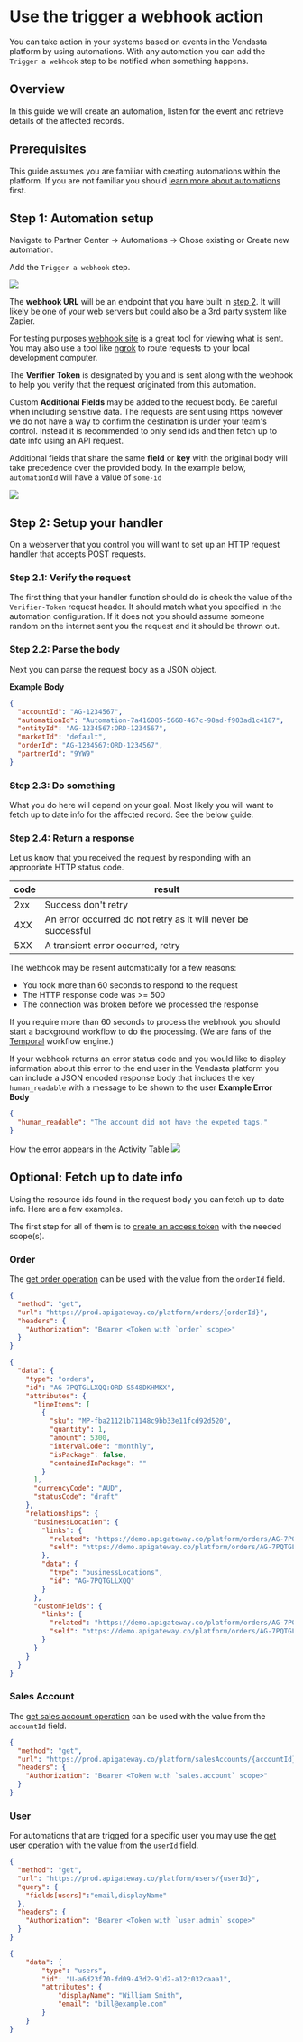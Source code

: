 # Use the trigger a webhook action

You can take action in your systems based on events in the Vendasta platform by using automations. With any automation you can add the `Trigger a webhook` step to be notified when something happens. 

## Overview

In this guide we will create an automation, listen for the event and retrieve details of the affected records.

## Prerequisites

This guide assumes you are familiar with creating automations within the platform. If you are not familiar you should [learn more about automations](https://support.vendasta.com/hc/en-us/sections/4406950706583-Automations) first.


## Step 1: Automation setup

Navigate to Partner Center &rarr; Automations &rarr; Chose existing or Create new automation.

Add the `Trigger a webhook` step.

![](webhookAddPart1.png)

The **webhook URL** will be an endpoint that you have built in [step 2](#step-2-setup-your-handler). It will likely be one of your web servers but could also be a 3rd party system like Zapier. 

For testing purposes [webhook.site](https://webhook.site/) is a great tool for viewing what is sent. You may also use a tool like [ngrok](https://ngrok.com/) to route requests to your local development computer.

The **Verifier Token** is designated by you and is sent along with the webhook to help you verify that the request originated from this automation.

Custom **Additional Fields** may be added to the request body. Be careful when including sensitive data. The requests are sent using https however we do not have a way to confirm the destination is under your team's control. Instead it is recommended to only send ids and then fetch up to date info using an API request. 

Additional fields that share the same **field** or **key** with the original body will take precedence over the provided body. In the example below, `automationId` will have a value of `some-id`

![](webhookAddPart2.png)

## Step 2: Setup your handler

On a webserver that you control you will want to set up an HTTP request handler that accepts POST requests.

### Step 2.1: Verify the request

The first thing that your handler function should do is check the value of the `Verifier-Token` request header. It should match what you specified in the automation configuration. If it does not you should assume someone random on the internet sent you the request and it should be thrown out. 

### Step 2.2: Parse the body

Next you can parse the request body as a JSON object.

**Example Body**
```json
{
  "accountId": "AG-1234567",
  "automationId": "Automation-7a416085-5668-467c-98ad-f903ad1c4187",
  "entityId": "AG-1234567:ORD-1234567",
  "marketId": "default",
  "orderId": "AG-1234567:ORD-1234567",
  "partnerId": "9YW9"
}
```


### Step 2.3: Do something

What you do here will depend on your goal. Most likely you will want to fetch up to date info for the affected record. See the below guide.

### Step 2.4: Return a response

Let us know that you received the request by responding with an appropriate HTTP status code. 


| code  | result  |
|-------|---------|
| 2xx | Success don't retry |
| 4XX | An error occurred do not retry as it will never be successful |
| 5XX | A transient error occurred, retry  |


The webhook may be resent automatically for a few reasons:
- You took more than 60 seconds to respond to the request
- The HTTP response code was >= 500
- The connection was broken before we processed the response

If you require more than 60 seconds to process the webhook you should start a background workflow to do the processing. (We are fans of the [Temporal](https://www.temporal.io/) workflow engine.)

If your webhook returns an error status code and you would like to display information about this error to the end user in the Vendasta platform you can include a JSON encoded response body that includes the key `human_readable` with a message to be shown to the user
**Example Error Body**
```json
{
  "human_readable": "The account did not have the expeted tags."
}
```
How the error appears in the Activity Table
![](WebhookError.png)

## Optional: Fetch up to date info

Using the resource ids found in the request body you can fetch up to date info. Here are a few examples.

The first step for all of them is to [create an access token](../../Authorization/CallingAPIs.md) with the needed scope(s).

### Order

The [get order operation](../../../openapi/platform/platform.yaml/paths/~1orders~1{id}/get) can be used with the value from the `orderId` field.

<!--
type: tab
title: Example Request
-->

```json http
{
  "method": "get",
  "url": "https://prod.apigateway.co/platform/orders/{orderId}",
  "headers": {
    "Authorization": "Bearer <Token with `order` scope>"
  }
}
```

<!--
type: tab
title: Response
-->
```json
{
  "data": {
    "type": "orders",
    "id": "AG-7PQTGLLXQQ:ORD-S548DKHMKX",
    "attributes": {
      "lineItems": [
        {
          "sku": "MP-fba21121b71148c9bb33e11fcd92d520",
          "quantity": 1,
          "amount": 5300,
          "intervalCode": "monthly",
          "isPackage": false,
          "containedInPackage": ""
        }
      ],
      "currencyCode": "AUD",
      "statusCode": "draft"
    },
    "relationships": {
      "businessLocation": {
        "links": {
          "related": "https://demo.apigateway.co/platform/orders/AG-7PQTGLLXQQ:ORD-S548DKHMKX/businessLocation",
          "self": "https://demo.apigateway.co/platform/orders/AG-7PQTGLLXQQ:ORD-S548DKHMKX/relationships/businessLocation"
        },
        "data": {
          "type": "businessLocations",
          "id": "AG-7PQTGLLXQQ"
        }
      },
      "customFields": {
        "links": {
          "related": "https://demo.apigateway.co/platform/orders/AG-7PQTGLLXQQ:ORD-S548DKHMKX/customFields",
          "self": "https://demo.apigateway.co/platform/orders/AG-7PQTGLLXQQ:ORD-S548DKHMKX/relationships/customFields"
        }
      }
    }
  }
}
```
<!-- type: tab-end -->

### Sales Account

The [get sales account operation](../../../openapi/platform/platform.yaml/paths/~1salesAccounts~1{id}/get) can be used with the value from the `accountId` field.

```json http
{
  "method": "get",
  "url": "https://prod.apigateway.co/platform/salesAccounts/{accountId}",
  "headers": {
    "Authorization": "Bearer <Token with `sales.account` scope>"
  }
}
```

### User

For automations that are trigged for a specific user you may use the [get user operation](../../../openapi/platform/platform.yaml/paths/~1users~1{id}/get) with the value from the `userId` field.

<!--
type: tab
title: Example Request
-->

```json http
{
  "method": "get",
  "url": "https://prod.apigateway.co/platform/users/{userId}",
  "query": {
    "fields[users]":"email,displayName"
  },
  "headers": {
    "Authorization": "Bearer <Token with `user.admin` scope>"
  }
}
```

<!--
type: tab
title: Response
-->
```json
{
    "data": {
        "type": "users",
        "id": "U-a6d23f70-fd09-43d2-91d2-a12c032caaa1",
        "attributes": {
            "displayName": "William Smith",
            "email": "bill@example.com"
        }
    }
}
```
<!-- type: tab-end -->
